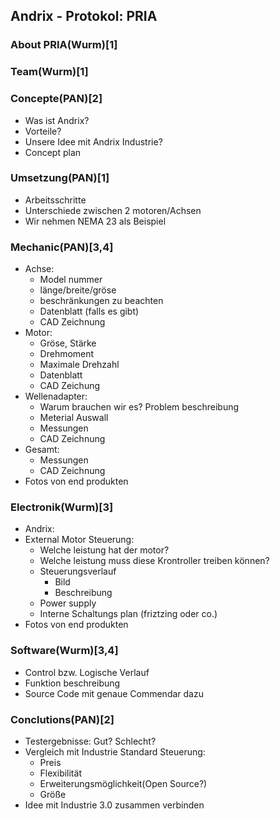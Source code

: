 ## Andrix - Protokol: PRIA

### About PRIA(Wurm)[1]

### Team(Wurm)[1]

### Concepte(PAN)[2]
* Was ist Andrix?
* Vorteile?
* Unsere Idee mit Andrix Industrie?
* Concept plan

### Umsetzung(PAN)[1]
* Arbeitsschritte
* Unterschiede zwischen 2 motoren/Achsen
* Wir nehmen NEMA 23 als Beispiel

### Mechanic(PAN)[3,4]
* Achse:
	* Model nummer
	* länge/breite/gröse
	* beschränkungen zu beachten
	* Datenblatt (falls es gibt)
	* CAD Zeichnung 
* Motor:
	* Gröse, Stärke 
	* Drehmoment
	* Maximale Drehzahl
	* Datenblatt
	* CAD Zeichung
* Wellenadapter:
	* Warum brauchen wir es? Problem beschreibung
	* Meterial Auswall
	* Messungen
	* CAD Zeichnung
* Gesamt:
	* Messungen
	* CAD Zeichnung  
* Fotos von end produkten

### Electronik(Wurm)[3]
* Andrix:
* External Motor Steuerung:
	* Welche leistung hat der motor? 
	* Welche leistung muss diese Krontroller treiben können?
	* Steuerungsverlauf
		* Bild
		* Beschreibung
	* Power supply
	* Interne Schaltungs plan (friztzing oder co.)
* Fotos von end produkten

### Software(Wurm)[3,4]
* Control bzw. Logische Verlauf
* Funktion beschreibung
* Source Code mit genaue Commendar dazu

### Conclutions(PAN)[2]
* Testergebnisse: Gut? Schlecht?
* Vergleich mit Industrie Standard Steuerung:
	* Preis
	* Flexibilität
	* Erweiterungsmöglichkeit(Open Source?)
	* Größe
* Idee mit Industrie 3.0 zusammen verbinden
